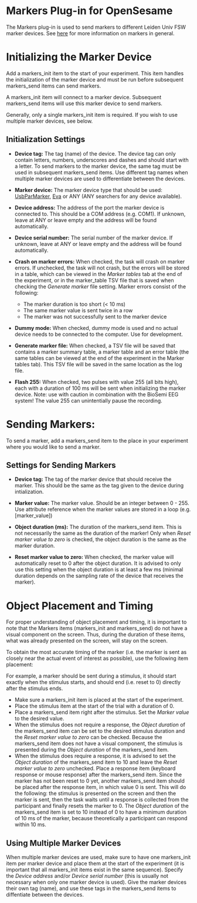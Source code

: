 # Markers Plug-in for OpenSesame
The Markers plug-in is used to send markers to different Leiden Univ FSW marker devices. See [here](https://researchwiki.solo.universiteitleiden.nl/xwiki/wiki/researchwiki.solo.universiteitleiden.nl/view/Hardware/Markers%20and%20Events/) for more information on markers in general.

# Initializing the Marker Device
Add a markers_init item to the start of your experiment. This item handles the initialization of the marker device and must be run before subsequent markers_send items can send markers.

A markers_init item will connect to a marker device. Subsequent markers_send items will use this marker device to send markers. 

Generally, only a single markers_init item is required. If you wish to use multiple marker devices, see below.

## Initialization Settings
- **Device tag:** The tag (name) of the device. The device tag can only contain letters, numbers, underscores and dashes and should start with a letter. To send markers to the marker device, the same tag must be used in subsequent markers_send items. Use different tag names when multiple marker devices are used to differentiate between the devices.

- **Marker device:** The marker device type that should be used: [UsbParMarker](https://researchwiki.solo.universiteitleiden.nl/xwiki/wiki/researchwiki.solo.universiteitleiden.nl/view/Hardware/Markers%20and%20Events/UsbParMarker/), [Eva](https://researchwiki.solo.universiteitleiden.nl/xwiki/wiki/researchwiki.solo.universiteitleiden.nl/view/Hardware/Markers%20and%20Events/EVA/) or ANY (ANY searchers for any device available).

- **Device address:** The address of the port the marker device is connected to. This should be a COM address (e.g. COM1). If unknown, leave at ANY or leave empty and the address will be found automatically.

- **Device serial number:** The serial number of the marker device. If unknown, leave at ANY or leave empty and the address will be found automatically.

- **Crash on marker errors:** When checked, the task will crash on marker errors. If unchecked, the task will not crash, but the errors will be stored in a table, which can be viewed in the *Marker tables* tab at the end of the experiment, or in the marker_table TSV file that is saved when checking the *Generate marker* file setting. Marker errors consist of the following: 
    - The marker duration is too short (< 10 ms)
    - The same marker value is sent twice in a row
    - The marker was not successfully sent to the marker device

- **Dummy mode:** When checked, dummy mode is used and no actual device needs to be connected to the computer. Use for development.

- **Generate marker file:** When checked, a TSV file will be saved that contains a marker summary table, a marker table and an error table (the same tables can be viewed at the end of the experiment in the Marker tables tab). This TSV file will be saved in the same location as the log file.

- **Flash 255:** When checked, two pulses with value 255 (all bits high), each with a duration of 100 ms will be sent when initializing the marker device. Note: use with caution in combination with the BioSemi EEG system! The value 255 can unintentially pause the recording.


# Sending Markers:
To send a marker, add a markers_send item to the place in your experiment where you would like to send a marker.

## Settings for Sending Markers
- **Device tag:** The tag of the marker device that should receive the marker. This should be the same as the tag given to the device during intialization.

- **Marker value:** The marker value. Should be an integer between 0 - 255. Use attribute reference when the marker values are stored in a loop (e.g. [marker_value])

- **Object duration (ms):** The duration of the markers_send item. This is not necessarily the same as the duration of the marker! Only when *Reset marker value to zero* is checked, the object duration is the same as the marker duration.

- **Reset marker value to zero:** When checked, the marker value will automatically reset to 0 after the object duration. It is advised to only use this setting when the object duration is at least a few ms (minimal duration depends on the sampling rate of the device that receives the marker).

# Object Placement and Timing
For proper understanding of object placement and timing, it is important to note that the Markers items (markers_init and markers_send) do not have a visual component on the screen. Thus, during the duration of these items, what was already presented on the screen, will stay on the screen.

To obtain the most accurate timing of the marker (i.e. the marker is sent as closely near the actual event of interest as possible), use the following item placement:

For example, a marker should be sent during a stimulus, it should start exactly when the stimulus starts, and should end (i.e. reset to 0) directly after the stimulus ends. 

- Make sure a markers_init item is placed at the start of the experiment.
- Place the stimulus item at the start of the trial with a duration of 0.
- Place a markers_send item right after the stimulus. Set the *Marker value* to the desired value. 
- When the stimulus does not require a response, the *Object duration* of the markers_send item can be set to the desired stimulus duration and the *Reset marker value to zero* can be checked. Because the markers_send item does not have a visual component, the stimulus is presented during the *Object duration* of the markers_send item.
- When the stimulus does require a response, it is advised to set the *Object duration* of the markers_send item to 10 and leave the *Reset marker value to zero* unchecked. Place a response item (keyboard response or mouse response) after the markers_send item. Since the marker has not been reset to 0 yet, another markers_send item should be placed after the response item, in which value 0 is sent. This will do the following: the stimulus is presented on the screen and then the marker is sent, then the task waits until a response is collected from the participant and finally resets the marker to 0. The *Object duration* of the markers_send item is set to 10 instead of 0 to have a minimum duration of 10 ms of the marker, because theoretically a participant can respond within 10 ms.

## Using Multiple Marker Devices
When multiple marker devices are used, make sure to have one markers_init item per marker device and place them at the start of the experiment (it is important that all markers_init items exist in the same sequence). Specify the *Device address* and/or *Device serial number* (this is usually not necessary when only one marker device is used). Give the marker devices their own tag (name), and use these tags in the markers_send items to diffentiate between the devices.
